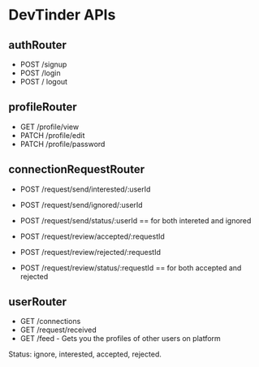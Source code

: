 # DevTinder APIs

## authRouter
- POST /signup
- POST /login
- POST / logout

## profileRouter
- GET /profile/view
- PATCH /profile/edit
- PATCH /profile/password

## connectionRequestRouter
- POST /request/send/interested/:userId
- POST /request/send/ignored/:userId
- POST /request/send/status/:userId == for both intereted and ignored

- POST /request/review/accepted/:requestId
- POST /request/review/rejected/:requestId
- POST /request/review/status/:requestId == for both accepted and rejected

## userRouter
- GET /connections
- GET /request/received
- GET /feed - Gets you the profiles of other users on platform

Status: ignore, interested, accepted, rejected.